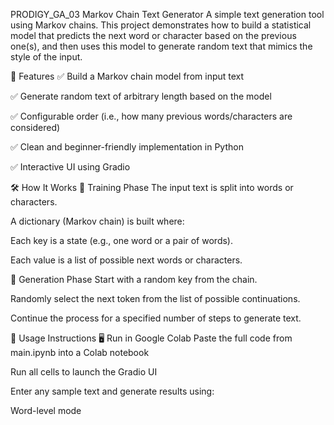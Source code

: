PRODIGY_GA_03
Markov Chain Text Generator
A simple text generation tool using Markov chains.
This project demonstrates how to build a statistical model that predicts the next word or character based on the previous one(s), and then uses this model to generate random text that mimics the style of the input.

📌 Features
✅ Build a Markov chain model from input text

✅ Generate random text of arbitrary length based on the model

✅ Configurable order (i.e., how many previous words/characters are considered)

✅ Clean and beginner-friendly implementation in Python

✅ Interactive UI using Gradio

🛠️ How It Works
🎯 Training Phase
The input text is split into words or characters.

A dictionary (Markov chain) is built where:

Each key is a state (e.g., one word or a pair of words).

Each value is a list of possible next words or characters.

🧠 Generation Phase
Start with a random key from the chain.

Randomly select the next token from the list of possible continuations.

Continue the process for a specified number of steps to generate text.

🚀 Usage Instructions
🖥️ Run in Google Colab
Paste the full code from main.ipynb into a Colab notebook

Run all cells to launch the Gradio UI

Enter any sample text and generate results using:

Word-level mode


